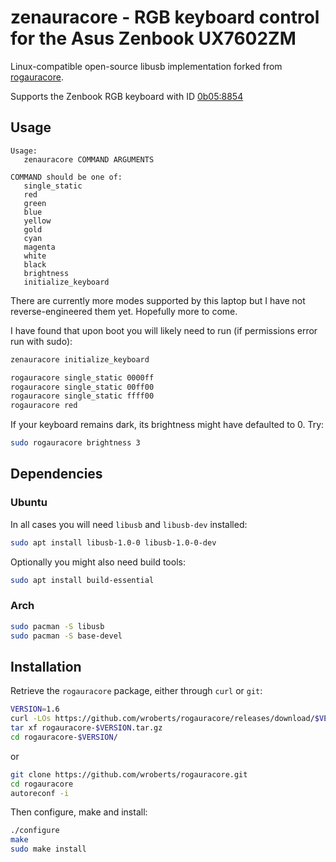 # zenauracore - RGB keyboard control for the Asus Zenbook UX7602ZM

Linux-compatible open-source libusb implementation forked from [rogauracore](https://github.com/wroberts/rogauracore).

Supports the Zenbook RGB keyboard with ID [0b05:8854](https://linux-hardware.org/index.php?id=usb:0b05-8854)

## Usage

```
Usage:
   zenauracore COMMAND ARGUMENTS

COMMAND should be one of:
   single_static
   red
   green
   blue
   yellow
   gold
   cyan
   magenta
   white
   black
   brightness
   initialize_keyboard
```
There are currently more modes supported by this laptop but I have not reverse-engineered them yet. Hopefully more to come.

I have found that upon boot you will likely need to run (if permissions error run with sudo):
```sh
zenauracore initialize_keyboard
```

```sh
rogauracore single_static 0000ff
rogauracore single_static 00ff00
rogauracore single_static ffff00
rogauracore red
```

If your keyboard remains dark, its brightness might have defaulted to 0. Try:
```sh
sudo rogauracore brightness 3
```

## Dependencies

### Ubuntu

In all cases you will need `libusb` and `libusb-dev` installed:
```sh
sudo apt install libusb-1.0-0 libusb-1.0-0-dev
```
Optionally you might also need build tools:
```sh
sudo apt install build-essential
```

### Arch

```sh
sudo pacman -S libusb
sudo pacman -S base-devel
```

## Installation

Retrieve the `rogauracore` package, either through `curl` or `git`:
```sh
VERSION=1.6
curl -LOs https://github.com/wroberts/rogauracore/releases/download/$VERSION/rogauracore-$VERSION.tar.gz
tar xf rogauracore-$VERSION.tar.gz
cd rogauracore-$VERSION/
```
or
```sh
git clone https://github.com/wroberts/rogauracore.git
cd rogauracore
autoreconf -i
```

Then configure, make and install:
```sh
./configure
make
sudo make install
```
